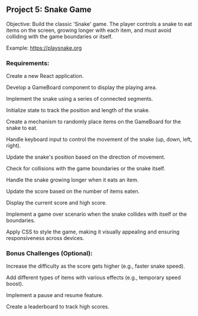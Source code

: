 ## Project 5: Snake Game
Objective: Build the classic 'Snake' game. The player controls a snake to eat items on the screen, growing longer with each item, and must avoid colliding with the game boundaries or itself.

Example: https://playsnake.org

### Requirements:
Create a new React application.

Develop a GameBoard component to display the playing area.

Implement the snake using a series of connected segments.

Initialize state to track the position and length of the snake.

Create a mechanism to randomly place items on the GameBoard for the snake to eat.

Handle keyboard input to control the movement of the snake (up, down, left, right).

Update the snake's position based on the direction of movement.

Check for collisions with the game boundaries or the snake itself.

Handle the snake growing longer when it eats an item.

Update the score based on the number of items eaten.

Display the current score and high score.

Implement a game over scenario when the snake collides with itself or the boundaries.

Apply CSS to style the game, making it visually appealing and ensuring responsiveness across devices.

### Bonus Challenges (Optional):
Increase the difficulty as the score gets higher (e.g., faster snake speed).

Add different types of items with various effects (e.g., temporary speed boost).

Implement a pause and resume feature.

Create a leaderboard to track high scores.

